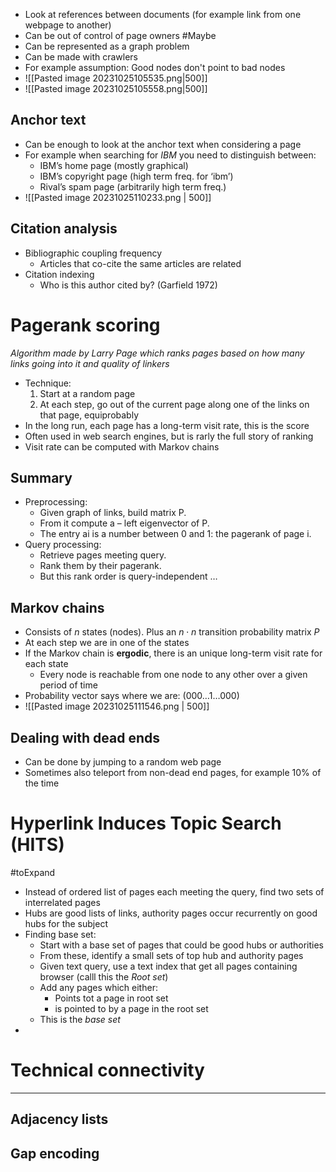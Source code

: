 

* Look at references between documents (for example link from one webpage to another)
* Can be out of control of page owners #Maybe 
* Can be represented as a graph problem
* Can be made with crawlers
* For example assumption: Good nodes don't point to bad nodes
* ![[Pasted image 20231025105535.png|500]]
* ![[Pasted image 20231025105558.png|500]]

## Anchor text
* Can be enough to look at the anchor text when considering a page
* For example when searching for *IBM* you need to distinguish between:
	* IBM’s home page (mostly graphical)
	* IBM’s copyright page (high term freq. for ‘ibm’) 
	* Rival’s spam page (arbitrarily high term freq.)
* ![[Pasted image 20231025110233.png | 500]]

## Citation analysis
* Bibliographic coupling frequency 
	* Articles that co-cite the same articles are related
* Citation indexing
	* Who is this author cited by? (Garfield 1972)

# Pagerank scoring
_Algorithm made by Larry Page which ranks pages based on how many links going into it and quality of linkers_
* Technique:
	1. Start at a random page
	2. At each step, go out of the current page along one of the links on that page, equiprobably
* In the long run, each page has a long-term visit rate, this is the score
* Often used in web search engines, but is rarly the full story of ranking
* Visit rate can be computed with Markov chains

## Summary
* Preprocessing: 
	* Given graph of links, build matrix P. 
	* From it compute a – left eigenvector of P. 
	* The entry ai is a number between 0 and 1: the pagerank of page i. 
* Query processing: 
	* Retrieve pages meeting query. 
	* Rank them by their pagerank. 
	* But this rank order is query-independent …

## Markov chains
* Consists of $n$ states (nodes). Plus an $n\cdot n$ transition probability matrix $P$
* At each step we are in one of the states
* If the Markov chain is **ergodic**, there is an unique long-term visit rate for each state
	* Every node is reachable from one node to any other over a given period of time
* Probability vector says where we are: (000…1…000)
* ![[Pasted image 20231025111546.png | 500]]

## Dealing with dead ends
* Can be done by jumping to a random web page
* Sometimes also teleport from non-dead end pages, for example 10% of the time


# Hyperlink Induces Topic Search (HITS)
#toExpand 
* Instead of ordered list of pages each meeting the query, find two sets of interrelated pages
* Hubs are good lists of links, authority pages occur recurrently on good hubs for the subject
* Finding base set:
	* Start with a base set of pages that could be good hubs or authorities
	* From these, identify a small sets of top hub and authority pages
	* Given text query, use a text index that get all pages containing browser (calll this the *Root set*)
	* Add any pages which either:
		* Points tot a page in root set
		* is pointed to by  a page in the root set
	* This is the *base set*
* 


# Technical connectivity
---

## Adjacency lists


## Gap encoding


